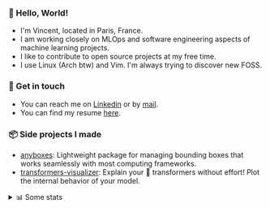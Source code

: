 ### 👋 Hello, World!

- I'm Vincent, located in Paris, France.
- I am working closely on MLOps and software engineering aspects of machine learning projects.
- I like to contribute to open source projects at my free time.
- I use Linux (Arch btw) and Vim. I'm always trying to discover new FOSS.

### 🔗 Get in touch

- You can reach me on [Linkedin](https://www.linkedin.com/in/vincent-duchauffour-3a9641155/) or by [mail](mailto:vincent.duchauffour@proton.me).
- You can find my resume [here](https://raw.githubusercontent.com/VDuchauffour/resume/main/resume.pdf).

### 📦 Side projects I made

- [anyboxes](https://github.com/VDuchauffour/anyboxes): Lightweight package for managing bounding boxes that works seamlessly with most computing frameworks.
- [transformers-visualizer](https://github.com/VDuchauffour/transformers-visualizer): Explain your 🤗 transformers without effort! Plot the internal behavior of your model. 

<details><summary>📊 Some stats</summary>  
  
<p align="center">
  <img alt="VDuchauffour's github stats" src="https://github-readme-stats.vercel.app/api?username=VDuchauffour&include_all_commits=true&show_icons=true&theme=react"/>
  <br />
  <img alt="VDuchauffour's streak stats" src="https://streak-stats.demolab.com?user=VDuchauffour&theme=react"/>
  <br />
  <img alt="VDuchauffour's language stats" src="https://github-readme-stats.vercel.app/api/top-langs/?username=VDuchauffour&count_private=true&include_all_commits=true&show_icons=true&layout=compact&theme=react"/>
  <!--   <br />
  <img alt="VDuchauffour's Wakatime stats" src="https://github-readme-stats.vercel.app/api/wakatime?username=VDuchauffour&theme=react"/> -->
</p>

#### 🧭 Wakatime stats
<!--START_SECTION:waka-->
![Code Time](http://img.shields.io/badge/Code%20Time-1%2C997%20hrs%2011%20mins-blue)

![Lines of code](https://img.shields.io/badge/From%20Hello%20World%20I%27ve%20Written-4.8%20million%20lines%20of%20code-blue)

**🐱 My GitHub Data** 

> 📦 981.7 kB Used in GitHub's Storage 
 > 
> 🏆 707 Contributions in the Year 2024
 > 
> 🚫 Not Opted to Hire
 > 
> 📜 9 Public Repositories 
 > 
> 🔑 2 Private Repositories 
 > 
**I'm an Early 🐤** 

```text
🌞 Morning                476 commits         ██░░░░░░░░░░░░░░░░░░░░░░░   08.99 % 
🌆 Daytime                2987 commits        ██████████████░░░░░░░░░░░   56.44 % 
🌃 Evening                1435 commits        ███████░░░░░░░░░░░░░░░░░░   27.12 % 
🌙 Night                  394 commits         ██░░░░░░░░░░░░░░░░░░░░░░░   07.45 % 
```
📅 **I'm Most Productive on Monday** 

```text
Monday                   1116 commits        █████░░░░░░░░░░░░░░░░░░░░   21.09 % 
Tuesday                  997 commits         █████░░░░░░░░░░░░░░░░░░░░   18.84 % 
Wednesday                919 commits         ████░░░░░░░░░░░░░░░░░░░░░   17.37 % 
Thursday                 1032 commits        █████░░░░░░░░░░░░░░░░░░░░   19.50 % 
Friday                   830 commits         ████░░░░░░░░░░░░░░░░░░░░░   15.68 % 
Saturday                 103 commits         ░░░░░░░░░░░░░░░░░░░░░░░░░   01.95 % 
Sunday                   295 commits         █░░░░░░░░░░░░░░░░░░░░░░░░   05.57 % 
```


📊 **This Week I Spent My Time On** 

```text
💬 Programming Languages: 
YAML                     2 hrs 55 mins       ███████████████░░░░░░░░░░   59.82 % 
Python                   1 hr 15 mins        ██████░░░░░░░░░░░░░░░░░░░   25.67 % 
Bash                     22 mins             ██░░░░░░░░░░░░░░░░░░░░░░░   07.60 % 
TOML                     11 mins             █░░░░░░░░░░░░░░░░░░░░░░░░   04.06 % 
Other                    4 mins              ░░░░░░░░░░░░░░░░░░░░░░░░░   01.64 % 
```


 Last Updated on 10/07/2024 00:42:16 UTC
<!--END_SECTION:waka-->
</details>

